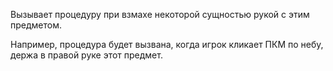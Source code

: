 Вызывает процедуру при взмахе некоторой сущностью рукой с этим предметом.

Например, процедура будет вызвана, когда игрок кликает ПКМ по небу, держа в правой руке этот предмет.
